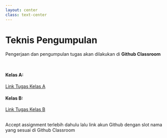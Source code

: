 ```yaml
---
layout: center
class: text-center
---
```


# Teknis Pengumpulan

Pengerjaan dan pengumpulan tugas akan dilakukan di **Github Classroom**

<div grid="~ cols-2 gap-2" style="margin-top: 48px">
  <div>

#### Kelas A:

[Link Tugas Kelas A](https://classroom.github.com/a/GPKgH2A7)

  </div>
  <div>

#### Kelas B:

[Link Tugas Kelas B](https://classroom.github.com/a/FFvQVoU4)

  </div>
</div>

<br>
Accept assignment terlebih dahulu lalu link akun Github dengan slot nama yang sesuai di Github Classroom
